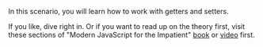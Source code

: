 In this scenario, you will learn how to work with getters and setters.

If you like, dive right in. Or if you want to read up on the theory first, visit these sections of "Modern JavaScript for the Impatient" [book](https://learning.oreilly.com/library/view/Modern+JavaScript+for+the+Impatient/9780136502166/ch04.xhtml#ch04lev1sec5) or [video](https://learning.oreilly.com/videos/modern-javascript-for/9780135812778/9780135812778-MJSI_01_04_03) first.



